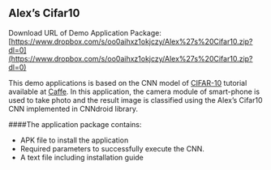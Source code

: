## Alex’s Cifar10

Download URL of Demo Application Package: [https://www.dropbox.com/s/oo0aihxz1okjczy/Alex%27s%20Cifar10.zip?dl=0](https://www.dropbox.com/s/oo0aihxz1okjczy/Alex%27s%20Cifar10.zip?dl=0)

This demo applications is based on the CNN model of [CIFAR-10](https://code.google.com/p/cuda-convnet/) tutorial available at [Caffe](https://github.com/BVLC/caffe/tree/master/examples/cifar10).
In this application, the camera module of smart-phone is used to take photo and the result image is classified using the Alex’s Cifar10 CNN implemented in CNNdroid library.

####The application package contains:
* APK file to install the application
* Required parameters to successfully execute the CNN.
* A text file including installation guide
